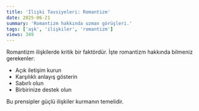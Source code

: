 ```yaml
---
title: 'İlişki Tavsiyeleri: Romantizm'
date: 2025-06-21
summary: 'Romantizm hakkında uzman görüşleri.'
tags: ['aşk', 'ilişkiler', 'romantizm']
views: 349
---
```


Romantizm ilişkilerde kritik bir faktördür. İşte romantizm hakkında bilmeniz gerekenler:

- Açık iletişim kurun
- Karşılıklı anlayış gösterin
- Sabırlı olun
- Birbirinize destek olun

Bu prensipler güçlü ilişkiler kurmanın temelidir.